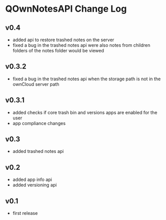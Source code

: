 # QOwnNotesAPI Change Log

## v0.4
- added api to restore trashed notes on the server
- fixed a bug in the trashed notes api were also notes from children folders of the notes folder would be viewed 

## v0.3.2
- fixed a bug in the trashed notes api when the storage path is not in the ownCloud server path

## v0.3.1
- added checks if core trash bin and versions apps are enabled for the user
- app compliance changes

## v0.3
- added trashed notes api

## v0.2
- added app info api
- added versioning api

## v0.1
- first release
